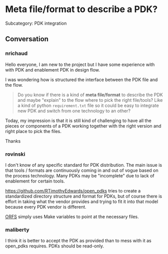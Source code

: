 # Meta file/format to describe a PDK?

Subcategory: PDK integration

## Conversation

### nrichaud
Hello everyone,
I am new to the project but I have some experience with with PDK and enablement PDK in design flow.

I was wondering how is structured the interface between the PDK file and the flow.

>Do you know if there is a kind of **meta file/format** to describe the PDK and maybe "explain" to the flow where to pick the right file/tools?
Like a kind of python `requirement.txt` file so it could be easy to integrate new PDK and switch from one technology to an other?

Today, my impression is that it is still kind of challenging to have all the pieces or components of a PDK working together with the right version and right place to pick the files.

Thanks 


### rovinski
I don't know of any specific standard for PDK distribution. The main issue is that tools / formats are continuously coming in and out of vogue based on the process technology. Many PDKs may be "incomplete" due to lack of enablement for certain tools.

https://github.com/RTimothyEdwards/open_pdks tries to create a standardized directory structure and format for PDKs, but of course there is effort in taking what the vendor provides and trying to fit it into that model because every PDK vendor is different.

[ORFS](https://github.com/The-OpenROAD-Project/OpenROAD-flow-scripts) simply uses Make variables to point at the necessary files.

### maliberty
I think it is better to accept the PDK as provided than to mess with it as open_pdks requires.  PDKs should be read-only.

